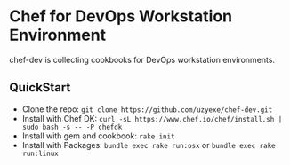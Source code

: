 Chef for DevOps Workstation Environment
=======================================

chef-dev is collecting cookbooks for DevOps workstation environments.

## QuickStart

* Clone the repo: `git clone https://github.com/uzyexe/chef-dev.git`
* Install with Chef DK: `curl -sL https://www.chef.io/chef/install.sh | sudo bash -s -- -P chefdk`
* Install with gem and cookbook: `rake init`
* Install with Packages: `bundle exec rake run:osx` or `bundle exec rake run:linux`
